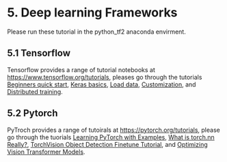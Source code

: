 # 5. Deep learning Frameworks
Please run these tutorial in the python_tf2 anaconda envirment.

## 5.1 Tensorflow 
Tensorflow provides a range of tutorial notebooks at https://www.tensorflow.org/tutorials, pleases go through the tutorials
[Beginners quick start](https://www.tensorflow.org/tutorials/quickstart/beginner), [Keras basics](https://www.tensorflow.org/tutorials/keras/classification), [Load data](https://www.tensorflow.org/tutorials/load_data/csv), [Customization](https://www.tensorflow.org/tutorials/customization/basics), and [Distributed training](https://www.tensorflow.org/tutorials/distribute/keras).

## 5.2 Pytorch
PyTroch provides  a range of tutoirals at https://pytorch.org/tutorials, please go through the tuorials [Learning PyTorch with Examples](https://pytorch.org/tutorials/beginner/pytorch_with_examples.html), [What is torch.nn Really?](https://pytorch.org/tutorials/beginner/nn_tutorial.html), [TorchVision Object Detection Finetune Tutorial](https://pytorch.org/tutorials/intermediate/torchvision_tutorial.html), and [Optimizing Vision Transformer Models](https://pytorch.org/tutorials/beginner/vt_tutorial.html).
